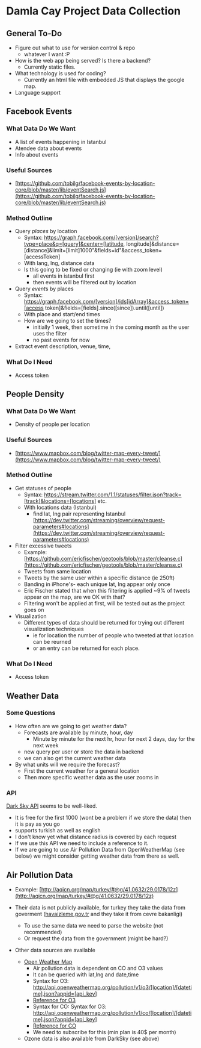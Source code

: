 # Damla Cay Project Data Collection #

## General To-Do ##

- Figure out what to use for version control & repo
	- whatever I want :P
- How is the web app being served? Is there a backend?
	- Currently static files.
- What technology is used for coding?
	- Currently an html file with embedded JS that displays the google map.
- Language support

## Facebook Events ##
### What Data Do We Want ###
- A list of events happening in Istanbul
- Atendee data about events
- Info about events
### Useful Sources ###
- [https://github.com/tobilg/facebook-events-by-location-core/blob/master/lib/eventSearch.js](https://github.com/tobilg/facebook-events-by-location-core/blob/master/lib/eventSearch.js)
### Method Outline ###
- Query *places* by location
	- Syntax: https://graph.facebook.com/[version]/search?type=place&q=[query]&center=[latitude, longitude]&distance=[distance]&limit=[limit]1000"&fields=id"&access_token=[accessToken]
	- With lang, lng, distance data
	- Is this going to be fixed or changing (ie with zoom level)
		- all events in istanbul first
		- then events will be filtered out by location
- Query *event*s by places
	- Syntax: https://graph.facebook.com/[version]/ids[idArray]&access_token=[access token]&fields=[fields].since([since]).until([until])
	- With place and start/end times
	- How are we going to set the times?
		- initially 1 week, then sometime in the coming month as the user uses the filter
		- no past events for now
- Extract event description, venue, time, 
### What Do I Need ###
- Access token

## People Density ##
### What Data Do We Want ###
- Density of people per  location
### Useful Sources ###
- [https://www.mapbox.com/blog/twitter-map-every-tweet/](https://www.mapbox.com/blog/twitter-map-every-tweet/)
### Method Outline ###
- Get statuses of people
	- Syntax: https://stream.twitter.com/1.1/statuses/filter.json?track=[track]&locations=[locations] etc.
	- With locations data (Istanbul)
		- find lat, lng pair representing Istanbul [https://dev.twitter.com/streaming/overview/request-parameters#locations](https://dev.twitter.com/streaming/overview/request-parameters#locations)
- Filter excessive tweets
	-  Example: [https://github.com/ericfischer/geotools/blob/master/cleanse.c](https://github.com/ericfischer/geotools/blob/master/cleanse.c)
	-  Tweets from same location
	-  Tweets by the same user within a specific distance (ie 250ft)
	-  Banding in iPhone's- each unique lat, lng appear only once
	-  Eric Fischer stated that when this filtering is applied ~9% of tweets appear on the map, are we OK with that?
	- Filtering won't be applied at first, will be tested out as the project goes on
- Visualization
	- Different types of data should be returned for trying out different visualization techniques
		- ie for location the number of people who tweeted at that location can be reurned
		- or an entry can be returned for each place.
### What Do I Need ###
- Access token

## Weather Data ##
### Some Questions ###
- How often are we going to get weather data?
	- Forecasts are available by minute, hour, day
		- Minute by minute for the next hr, hour for next 2 days, day for the next week 
	- new query per user or store the data in backend
	- we can also get the current weather data
- By what units will we  require the forecast?
	- First the current weather for a general location
	- Then more specific weather data as the user zooms in

### API ###
 [Dark Sky API](https://darksky.net/dev/) seems to be well-liked.

- It is free for the first 1000 (wont be  a problem if we store the data) then it is pay as you go
- supports turkish as well as english
- I don't know yet what distance radius is covered by each request
- If we use this API we need to include a reference to it.
- If we are going to use Air Pollution Data from OpenWeatherMap (see below) we might consider getting weather data from there as well.

## Air Pollution Data ##
- Example: [http://aqicn.org/map/turkey/#@g/41.0632/29.0178/12z](http://aqicn.org/map/turkey/#@g/41.0632/29.0178/12z)
- Their data is not publicly available, for turkey they take the data from goverment ([havaizleme.gov.tr](havaizleme.gov.tr) and they take it from cevre bakanligi)
	- To use the same data we need to parse the website (not recommended)
	- Or request the data from the government (might be hard?)

- Other data sources are available
	- [Open Weather Map](openweathermap.org)
		- Air pollution data is dependent on CO and O3 values
		- It can be queried with lat,lng and date,time
		- Syntax for O3: http://api.openweathermap.org/pollution/v1/o3/[location]/[datetime].json?appid=[api_key]
		- [Reference for O3](http://openweathermap.org/api/pollution/o3)
		- Syntax for CO: Syntax for O3: http://api.openweathermap.org/pollution/v1/co/[location]/[datetime].json?appid=[api_key]
		- [Reference for CO](http://openweathermap.org/api/pollution/co)
		- We need to subscribe for this (min plan is 40$  per month)
	- Ozone data is also available from DarkSky (see above)
